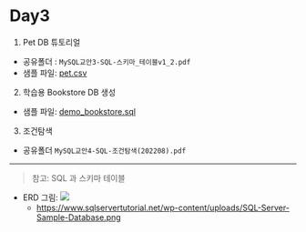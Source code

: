 # Day3

1. Pet DB 튜토리얼

 - 공유폴더 : `MySQL교안3-SQL-스키마_테이블v1_2.pdf`
 - 샘플 파일: [pet.csv](https://github.com/qkboo/Lecture-MySQL_09/blob/master/day2/pet.csv)

2. 학습용 Bookstore DB 생성
- 샘플 파일: [demo_bookstore.sql](https://github.com/qkboo/Lecture-MySQL_09/blob/master/day2/demo_bookstore.sql)

3. 조건탐색
  - 공유폴더 `MySQL교안4-SQL-조건탐색(202208).pdf`

---

> 참고: SQL 과 스키마 테이블
 - ERD 그림: <img src='https://www.sqlservertutorial.net/wp-content/uploads/SQL-Server-Sample-Database.png'>
    - https://www.sqlservertutorial.net/wp-content/uploads/SQL-Server-Sample-Database.png
